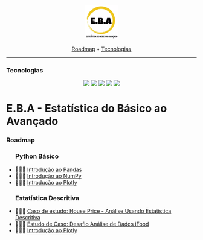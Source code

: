 <p align="center">
  <img height="90px" src="./utils/logo.webp">
</p>

<p align="center">
    <a href="#roadmap">Roadmap</a>
  • <a href="#techs">Tecnologias</a> 
</p>


---


<h3  id="techs">Tecnologias</h3>

<p align=center> <img src="https://img.shields.io/badge/python-3670A0?style=for-the-badge&logo=python&logoColor=ffdd54"> <img src="https://img.shields.io/badge/pandas-%23150458.svg?style=for-the-badge&logo=pandas&logoColor=white""> <img src="https://img.shields.io/badge/numpy-%23013243.svg?style=for-the-badge&logo=numpy&logoColor=white"> <img src="https://img.shields.io/badge/Matplotlib-%23ffffff.svg?style=for-the-badge&logo=Matplotlib&logoColor=black"> <img src="https://img.shields.io/badge/jupyter-%23FA0F00.svg?style=for-the-badge&logo=jupyter&logoColor=white">
  </ul>
  <br>
</p>

# E.B.A - Estatística do Básico ao Avançado

<h3>Roadmap</h3>


<p id="roadmap"> 
  <ul>
    <h3>Python Básico</h3>
    <p>
    <li>👨🏾‍💻 <a href="./python_basico/introducao_pandas.ipynb">Introdução ao Pandas</a></li>
    <li>👨🏾‍💻 <a href="./python_basico/introducao_numpy.ipynb">Introdução ao NumPy</a></li>
    <li>👨🏾‍💻 <a href="./python_basico/plotly_introducao.ipynb">Introdução ao Plotly</a></li>
  </ul>

   <ul>
    <h3>Estatística Descritiva</h3>
    <p>
    <li>👨🏾‍💻 <a href="./estatistica_descritiva_house_pricing.ipynb">Caso de estudo: House Price - Análise Usando Estatística Descritiva</a></li>
    <li>👨🏾‍💻 <a href="./python_basico/introducao_numpy.ipynb">Estudo de Caso: Desafio Análise de Dados iFood</a></li>
    <li>👨🏾‍💻 <a href="./atividades/1.0_estatistica_descritiva/1.0_Desafio_Ifood.ipynb">Introdução ao Plotly</a></li>
  </ul>
</p>
